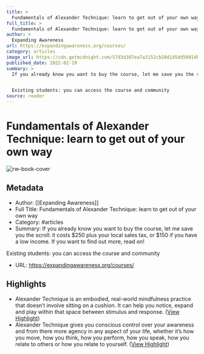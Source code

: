 ```yaml
---
title: >
  Fundamentals of Alexander Technique: learn to get out of your own way
full_title: >
  Fundamentals of Alexander Technique: learn to get out of your own way
author: >
  Expanding Awareness
url: https://expandingawareness.org/courses/
category: articles
image_url: https://cdn.getmidnight.com/57d3d307ea7a3152cb20d145dd50914b/2022/03/Courses_900px.jpg
published_date: 2022-02-19
summary: >
  If you already know you want to buy the course, let me save you the scroll: it costs $250 plus your local sales tax, or $150 if you have a low income. If you want to find out more, read on!


  Existing students: you can access the course and community
source: reader
---
```

# Fundamentals of Alexander Technique: learn to get out of your own way

![rw-book-cover](https://cdn.getmidnight.com/57d3d307ea7a3152cb20d145dd50914b/2022/03/Courses_900px.jpg)

## Metadata
- Author: [[Expanding Awareness]]
- Full Title: Fundamentals of Alexander Technique: learn to get out of your own way
- Category: #articles
- Summary: If you already know you want to buy the course, let me save you the scroll: it costs $250 plus your local sales tax, or $150 if you have a low income. If you want to find out more, read on!


Existing students: you can access the course and community
- URL: https://expandingawareness.org/courses/

## Highlights
- Alexander Technique is an embodied, real-world mindfulness practice that doesn’t involve sitting on a cushion. It can help you notice, expand and play within that space between stimulus and response. ([View Highlight](https://read.readwise.io/read/01hvgjzhv3hxg3r9p8sz622e31))
- Alexander Technique gives you conscious control over your awareness and from there more agency in any aspect of your life, whether it’s how you move, how you think, how you perform, how you speak, how you relate to others or how you relate to yourself. ([View Highlight](https://read.readwise.io/read/01hvgk00hgqn3fa6dkckm423bb))


